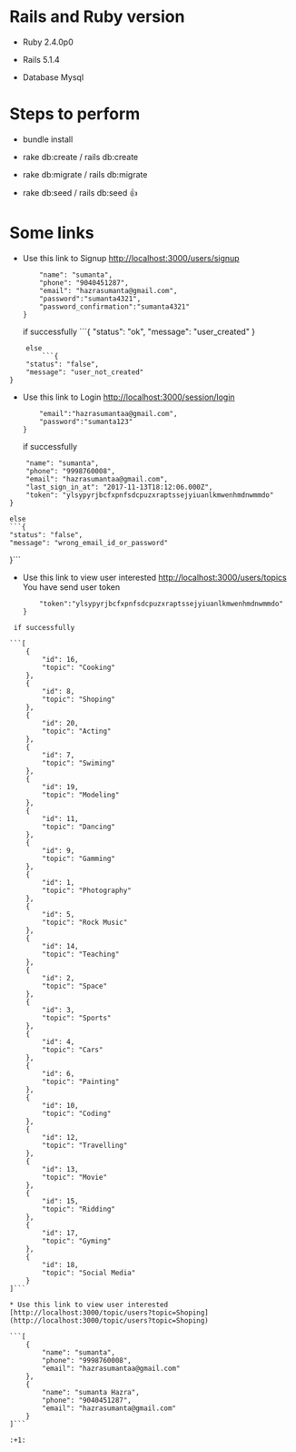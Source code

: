 # Rails and Ruby version
* Ruby 2.4.0p0

* Rails 5.1.4

* Database Mysql
# Steps to perform
* bundle install

* rake db:create / rails db:create

* rake db:migrate / rails db:migrate

* rake db:seed / rails db:seed :+1:
# Some links
* Use this link to Signup [http://localhost:3000/users/signup](http://localhost:3000/users/signup)
	```{
		"name": "sumanta",
	    "phone": "9040451287",
	    "email": "hazrasumanta@gmail.com",
	    "password":"sumanta4321",
	    "password_confirmation":"sumanta4321"
	}
	```
	if successfully
		```{
    "status": "ok",
    "message": "user_created"
	}
```
	else
		```{
    "status": "false",
    "message": "user_not_created"
}
```
* Use this link to Login [http://localhost:3000/session/login](http://localhost:3000/session/login) 
	```{
		"email":"hazrasumantaa@gmail.com",
		"password":"sumanta123"
	}
	```
	if successfully

```{
    "name": "sumanta",
    "phone": "9998760008",
    "email": "hazrasumantaa@gmail.com",
    "last_sign_in_at": "2017-11-13T18:12:06.000Z",
    "token": "ylsypyrjbcfxpnfsdcpuzxraptssejyiuanlkmwenhmdnwmmdo"
}
```
	else
	```{
    "status": "false",
    "message": "wrong_email_id_or_password"
}```
* Use this link to view user interested [http://localhost:3000/users/topics](http://localhost:3000/users/topics)
You have send user token
	```{
		"token":"ylsypyrjbcfxpnfsdcpuzxraptssejyiuanlkmwenhmdnwmmdo"
	}
```
 if successfully

```[
    {
        "id": 16,
        "topic": "Cooking"
    },
    {
        "id": 8,
        "topic": "Shoping"
    },
    {
        "id": 20,
        "topic": "Acting"
    },
    {
        "id": 7,
        "topic": "Swiming"
    },
    {
        "id": 19,
        "topic": "Modeling"
    },
    {
        "id": 11,
        "topic": "Dancing"
    },
    {
        "id": 9,
        "topic": "Gamming"
    },
    {
        "id": 1,
        "topic": "Photography"
    },
    {
        "id": 5,
        "topic": "Rock Music"
    },
    {
        "id": 14,
        "topic": "Teaching"
    },
    {
        "id": 2,
        "topic": "Space"
    },
    {
        "id": 3,
        "topic": "Sports"
    },
    {
        "id": 4,
        "topic": "Cars"
    },
    {
        "id": 6,
        "topic": "Painting"
    },
    {
        "id": 10,
        "topic": "Coding"
    },
    {
        "id": 12,
        "topic": "Travelling"
    },
    {
        "id": 13,
        "topic": "Movie"
    },
    {
        "id": 15,
        "topic": "Ridding"
    },
    {
        "id": 17,
        "topic": "Gyming"
    },
    {
        "id": 18,
        "topic": "Social Media"
    }
]```

* Use this link to view user interested [http://localhost:3000/topic/users?topic=Shoping](http://localhost:3000/topic/users?topic=Shoping)

```[
    {
        "name": "sumanta",
        "phone": "9998760008",
        "email": "hazrasumantaa@gmail.com"
    },
    {
        "name": "sumanta Hazra",
        "phone": "9040451287",
        "email": "hazrasumanta@gmail.com"
    }
]```

:+1: